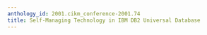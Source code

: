 ```yaml
---
anthology_id: 2001.cikm_conference-2001.74
title: Self-Managing Technology in IBM DB2 Universal Database
---
```

